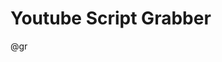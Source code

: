 <!--
author:   Marco Naumann
version:  0.2.0
language: en
narrator: US English Female

script: https://cdn.jsdelivr.net/gh/nethiri/YTScriptGrabber@latest/LiaScriptVersion/base.js
script: https://cdn.jsdelivr.net/gh/nethiri/YTScriptGrabber@latest/LiaScriptVersion/consys.js
script: https://cdn.jsdelivr.net/gh/nethiri/YTScriptGrabber@latest/LiaScriptVersion/grabber.js
script: https://cdn.jsdelivr.net/gh/nethiri/YTScriptGrabber@latest/LiaScriptVersion/grabber-lia-bridge.js
script: https://cdn.jsdelivr.net/gh/nethiri/YTScriptGrabber@latest/LiaScriptVersion/lul-lia-bridge.js
script: https://cdn.jsdelivr.net/gh/nethiri/YTScriptGrabber@latest/LiaScriptVersion/lul.js
link: https://cdn.jsdelivr.net/gh/nethiri/YTScriptGrabber@latest/LiaScriptVersion/lul.css
link: https://cdn.jsdelivr.net/gh/nethiri/YTScriptGrabber@latest/LiaScriptVersion/consys.css

@gr: @grabber({})

@grabber
<script id="script_@uid" input="hidden">
  window['grabberArg'] = @0;
</script>
@startgrabber(@uid)
@end

@startgrabber
<script id="script_@uid" input="hidden">
  window['grabberUid'] = 'id_@0';
  setTimeout(function() {
    startGrabber();
  }, 100);
</script>
<div id='id_@0'></div>
@end
-->

# Youtube Script Grabber 

@gr